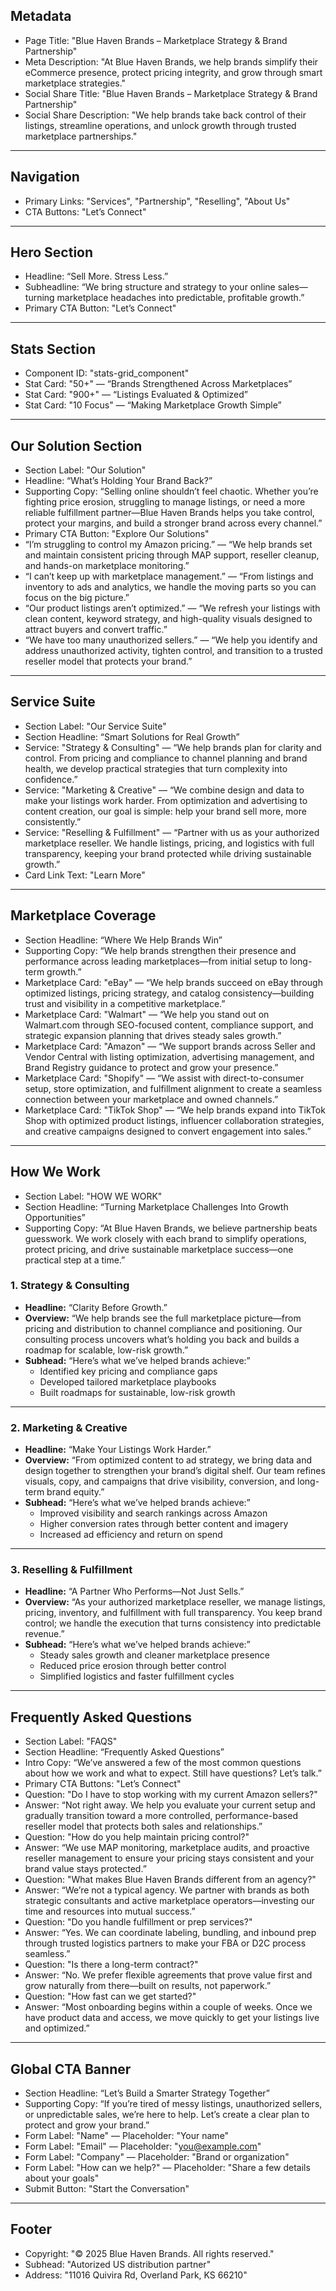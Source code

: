 ## **Metadata**
- Page Title: "Blue Haven Brands – Marketplace Strategy & Brand Partnership"
- Meta Description: "At Blue Haven Brands, we help brands simplify their eCommerce presence, protect pricing integrity, and grow through smart marketplace strategies."
- Social Share Title: "Blue Haven Brands – Marketplace Strategy & Brand Partnership"
- Social Share Description: "We help brands take back control of their listings, streamline operations, and unlock growth through trusted marketplace partnerships."

---

## **Navigation**
- Primary Links: "Services", "Partnership", "Reselling", "About Us"
- CTA Buttons: "Let’s Connect"

---

## **Hero Section**
- Headline: “Sell More. Stress Less.”
- Subheadline: “We bring structure and strategy to your online sales—turning marketplace headaches into predictable, profitable growth.”
- Primary CTA Button: "Let’s Connect"

---

## **Stats Section**
- Component ID: "stats-grid_component"
- Stat Card: "50+" — “Brands Strengthened Across Marketplaces”
- Stat Card: "900+" — “Listings Evaluated & Optimized”
- Stat Card: "10 Focus" — “Making Marketplace Growth Simple”

---

## **Our Solution Section**
- Section Label: "Our Solution"
- Headline: “What’s Holding Your Brand Back?”
- Supporting Copy: “Selling online shouldn’t feel chaotic. Whether you’re fighting price erosion, struggling to manage listings, or need a more reliable fulfillment partner—Blue Haven Brands helps you take control, protect your margins, and build a stronger brand across every channel.”
- Primary CTA Button: "Explore Our Solutions"
- “I’m struggling to control my Amazon pricing.” — “We help brands set and maintain consistent pricing through MAP support, reseller cleanup, and hands-on marketplace monitoring.”
- “I can’t keep up with marketplace management.” — “From listings and inventory to ads and analytics, we handle the moving parts so you can focus on the big picture.”
- “Our product listings aren’t optimized.” — “We refresh your listings with clean content, keyword strategy, and high-quality visuals designed to attract buyers and convert traffic.”
- “We have too many unauthorized sellers.” — “We help you identify and address unauthorized activity, tighten control, and transition to a trusted reseller model that protects your brand.”

---

## **Service Suite**
- Section Label: "Our Service Suite"
- Section Headline: “Smart Solutions for Real Growth”
- Service: "Strategy & Consulting" — “We help brands plan for clarity and control. From pricing and compliance to channel planning and brand health, we develop practical strategies that turn complexity into confidence.”
- Service: "Marketing & Creative" — “We combine design and data to make your listings work harder. From optimization and advertising to content creation, our goal is simple: help your brand sell more, more consistently.”
- Service: "Reselling & Fulfillment" — “Partner with us as your authorized marketplace reseller. We handle listings, pricing, and logistics with full transparency, keeping your brand protected while driving sustainable growth.”
- Card Link Text: "Learn More"

---

## **Marketplace Coverage**
- Section Headline: “Where We Help Brands Win”
- Supporting Copy: “We help brands strengthen their presence and performance across leading marketplaces—from initial setup to long-term growth.”
- Marketplace Card: "eBay" — “We help brands succeed on eBay through optimized listings, pricing strategy, and catalog consistency—building trust and visibility in a competitive marketplace.”
- Marketplace Card: "Walmart" — “We help you stand out on Walmart.com through SEO-focused content, compliance support, and strategic expansion planning that drives steady sales growth.”
- Marketplace Card: "Amazon" — “We support brands across Seller and Vendor Central with listing optimization, advertising management, and Brand Registry guidance to protect and grow your presence.”
- Marketplace Card: "Shopify" — “We assist with direct-to-consumer setup, store optimization, and fulfillment alignment to create a seamless connection between your marketplace and owned channels.”
- Marketplace Card: "TikTok Shop" — “We help brands expand into TikTok Shop with optimized product listings, influencer collaboration strategies, and creative campaigns designed to convert engagement into sales.”

---

## **How We Work**
- Section Label: "HOW WE WORK"
- Section Headline: “Turning Marketplace Challenges Into Growth Opportunities”
- Supporting Copy: “At Blue Haven Brands, we believe partnership beats guesswork. We work closely with each brand to simplify operations, protect pricing, and drive sustainable marketplace success—one practical step at a time.”

### **1. Strategy & Consulting**
- **Headline:** “Clarity Before Growth.”
- **Overview:** “We help brands see the full marketplace picture—from pricing and distribution to channel compliance and positioning. Our consulting process uncovers what’s holding you back and builds a roadmap for scalable, low-risk growth.”
- **Subhead:** “Here’s what we’ve helped brands achieve:”
  - Identified key pricing and compliance gaps  
  - Developed tailored marketplace playbooks  
  - Built roadmaps for sustainable, low-risk growth  

---

### **2. Marketing & Creative**
- **Headline:** “Make Your Listings Work Harder.”
- **Overview:** “From optimized content to ad strategy, we bring data and design together to strengthen your brand’s digital shelf. Our team refines visuals, copy, and campaigns that drive visibility, conversion, and long-term brand equity.”
- **Subhead:** “Here’s what we’ve helped brands achieve:”
  - Improved visibility and search rankings across Amazon  
  - Higher conversion rates through better content and imagery  
  - Increased ad efficiency and return on spend  

---

### **3. Reselling & Fulfillment**
- **Headline:** “A Partner Who Performs—Not Just Sells.”
- **Overview:** “As your authorized marketplace reseller, we manage listings, pricing, inventory, and fulfillment with full transparency. You keep brand control; we handle the execution that turns consistency into predictable revenue.”
- **Subhead:** “Here’s what we’ve helped brands achieve:”
  - Steady sales growth and cleaner marketplace presence  
  - Reduced price erosion through better control  
  - Simplified logistics and faster fulfillment cycles  

---

## **Frequently Asked Questions**
- Section Label: "FAQS"
- Section Headline: “Frequently Asked Questions”
- Intro Copy: “We’ve answered a few of the most common questions about how we work and what to expect. Still have questions? Let’s talk.”
- Primary CTA Buttons: "Let’s Connect"
- Question: "Do I have to stop working with my current Amazon sellers?"
- Answer: “Not right away. We help you evaluate your current setup and gradually transition toward a more controlled, performance-based reseller model that protects both sales and relationships.”
- Question: "How do you help maintain pricing control?"
- Answer: “We use MAP monitoring, marketplace audits, and proactive reseller management to ensure your pricing stays consistent and your brand value stays protected.”
- Question: "What makes Blue Haven Brands different from an agency?"
- Answer: “We’re not a typical agency. We partner with brands as both strategic consultants and active marketplace operators—investing our time and resources into mutual success.”
- Question: "Do you handle fulfillment or prep services?"
- Answer: “Yes. We can coordinate labeling, bundling, and inbound prep through trusted logistics partners to make your FBA or D2C process seamless.”
- Question: "Is there a long-term contract?"
- Answer: “No. We prefer flexible agreements that prove value first and grow naturally from there—built on results, not paperwork.”
- Question: "How fast can we get started?"
- Answer: “Most onboarding begins within a couple of weeks. Once we have product data and access, we move quickly to get your listings live and optimized.”

---

## **Global CTA Banner**
- Section Headline: “Let’s Build a Smarter Strategy Together”
- Supporting Copy: “If you’re tired of messy listings, unauthorized sellers, or unpredictable sales, we’re here to help. Let’s create a clear plan to protect and grow your brand.”
- Form Label: "Name" — Placeholder: "Your name"
- Form Label: "Email" — Placeholder: "you@example.com"
- Form Label: "Company" — Placeholder: "Brand or organization"
- Form Label: "How can we help?" — Placeholder: "Share a few details about your goals"
- Submit Button: "Start the Conversation"

---

## **Footer**
- Copyright: "© 2025 Blue Haven Brands. All rights reserved."
- Subhead: "Autorized US distribution partner"
- Address: "11016 Quivira Rd, Overland Park, KS 66210"
